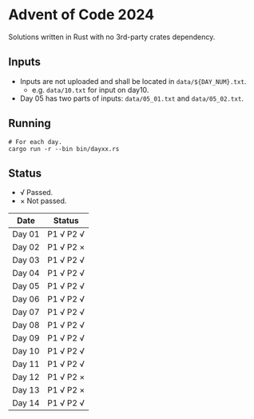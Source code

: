 # Advent of Code 2024

Solutions written in Rust with no 3rd-party crates dependency.

## Inputs

* Inputs are not uploaded and shall be located in `data/${DAY_NUM}.txt`.
  * e.g. `data/10.txt` for input on day10.
* Day 05 has two parts of inputs: `data/05_01.txt` and `data/05_02.txt`.

## Running

```shell
# For each day.
cargo run -r --bin bin/dayxx.rs
```

## Status

* √ Passed.
* × Not passed.

| Date   | Status    |
|--------|-----------|
| Day 01 | P1 √ P2 √ |
| Day 02 | P1 √ P2 × |
| Day 03 | P1 √ P2 √ |
| Day 04 | P1 √ P2 √ |
| Day 05 | P1 √ P2 √ |
| Day 06 | P1 √ P2 √ |
| Day 07 | P1 √ P2 √ |
| Day 08 | P1 √ P2 √ |
| Day 09 | P1 √ P2 √ |
| Day 10 | P1 √ P2 √ |
| Day 11 | P1 √ P2 √ |
| Day 12 | P1 √ P2 × |
| Day 13 | P1 √ P2 × |
| Day 14 | P1 √ P2 √ |
